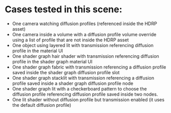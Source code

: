 # Cases tested in this scene:

* One camera watching diffusion profiles (referenced inside the HDRP asset)
* One camera inside a volume with a diffusion profile volume override using a list of profile that are not inside the HDRP asset
* One object using layered lit with transmission referencing diffusion profile in the material UI
* One shader graph hair shader with transmission referencing diffusion profile in the shader graph material UI
* One shader graph fabric with transmission referencing a diffusion profile saved inside the shader graph diffusion profile slot
* One shader graph stacklit with transmission referencing a diffusion profile saved inside a shader graph diffusion profile node
* One shader graph lit with a checkerboard pattern to choose the diffusion profile referencing diffusion profile saved inside two nodes.
* One lit shader without diffusion profile but transmission enabled (it uses the default diffusion profile)